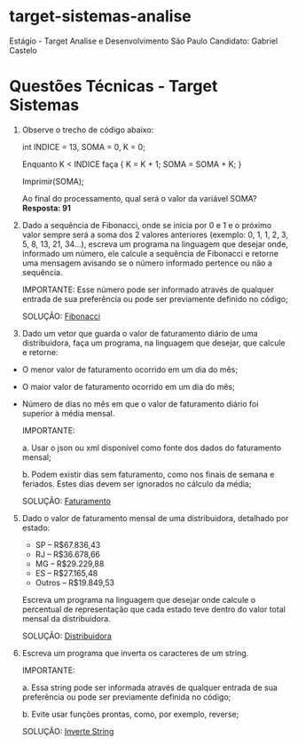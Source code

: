 # target-sistemas-analise
Estágio - Target Analise e Desenvolvimento São Paulo
Candidato: Gabriel Castelo
# Questões Técnicas - Target Sistemas

1. Observe o trecho de código abaixo:

    int INDICE = 13, SOMA = 0, K = 0;

    Enquanto K < INDICE faça { K = K + 1; SOMA = SOMA + K; }

    Imprimir(SOMA);

    Ao final do processamento, qual será o valor da variável SOMA? **Resposta: 91**

2. Dado a sequência de Fibonacci, onde se inicia por 0 e 1 e o próximo valor sempre será a soma dos 2 valores anteriores (exemplo: 0, 1, 1, 2, 3, 5, 8, 13, 21, 34...), escreva um programa na linguagem que desejar onde, informado um número, ele calcule a sequência de Fibonacci e retorne uma mensagem avisando se o número informado pertence ou não a sequência.

    IMPORTANTE: Esse número pode ser informado através de qualquer entrada de sua preferência ou pode ser previamente definido no código;

    SOLUÇÃO: [Fibonacci](https://github.com/GabrielCastelo-31/target-sistemas-analise/blob/main/fibonacci.py)

3. Dado um vetor que guarda o valor de faturamento diário de uma distribuidora, faça um programa, na linguagem que desejar, que calcule e retorne:
- O menor valor de faturamento ocorrido em um dia do mês;
- O maior valor de faturamento ocorrido em um dia do mês;
- Número de dias no mês em que o valor de faturamento diário foi superior à média mensal.

    IMPORTANTE:

    a. Usar o json ou xml disponível como fonte dos dados do faturamento mensal;

    b. Podem existir dias sem faturamento, como nos finais de semana e feriados. Estes dias devem ser ignorados no cálculo da média;

    SOLUÇÃO: [Faturamento]()

5. Dado o valor de faturamento mensal de uma distribuidora, detalhado por estado:

   - SP – R$67.836,43
   - RJ – R$36.678,66
   - MG – R$29.229,88
   - ES – R$27.165,48
   - Outros – R$19.849,53

    Escreva um programa na linguagem que desejar onde calcule o percentual de representação que cada estado teve dentro do valor total mensal da distribuidora.

    SOLUÇÃO: [Distribuidora]()

6. Escreva um programa que inverta os caracteres de um string.

    IMPORTANTE:

    a. Essa string pode ser informada através de qualquer entrada de sua preferência ou pode ser previamente definida no código;

    b. Evite usar funções prontas, como, por exemplo, reverse;

    SOLUÇÃO: [Inverte String]()
